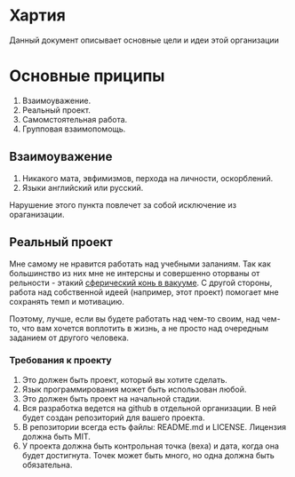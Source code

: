 # Хартия

Данный документ описывает основные цели и идеи этой организации

# Основные приципы
1. Взаимоуважение.
1. Реальный проект.
1. Самомстоятельная работа.
1. Групповая взаимопомощь.

## Взаимоуважение

1. Никакого мата, эвфимизмов, перхода на личности, оскорблений.
1. Языки английский или русский.

Нарушение этого пункта повлечет за собой исключение из ораганизации.

## Реальный проект

Мне самому не нравится работать над учебными заланиям. Так как большинство из них мне не интерсны и совершенно оторваны от рельности - этакий [сферический конь в вакууме](https://ru.wiktionary.org/wiki/%D1%81%D1%84%D0%B5%D1%80%D0%B8%D1%87%D0%B5%D1%81%D0%BA%D0%B8%D0%B9_%D0%BA%D0%BE%D0%BD%D1%8C_%D0%B2_%D0%B2%D0%B0%D0%BA%D1%83%D1%83%D0%BC%D0%B5). С другой стороны, работа над собственной идеей (например, этот проект) помогает мне сохранять темп и мотивацию. 

Поэтому, лучше, если вы будете работать над чем-то своим, над чем-то, что вам хочется воплотить в жизнь, а не просто над очередным заданием от другого человека.


### Требования к проекту
1. Это должен быть проект, который вы хотите сделать.
1. Язык программирования может быть использован любой.
1. Это должен быть проект на начальной стадии.
1. Вся разработка ведется на github в отдельной организации. В ней будет создан репозиторий для вашего проекта.
1. В репозитории всегда есть файлы: README.md и LICENSE. Лицензия должна быть MIT.
1. У проекта должна быть контрольная точка (веха) и дата, когда она будет достигнута. Точек может быть много, но одна должна быть обязательна.
